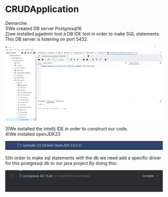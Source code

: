 # CRUDApplication

Demarche:\
1)We created DB server Postgresql16\
2)we installed  pgadmin tool a DB IDE tool in order to make SQL statements. This DB server is listening on port 5432.


![img_4.png](img_4.png)

3)We installed the intellij IDE in order to construct our code.\
4)We installed openJDK23 

![img_5.png](img_5.png)

5)In order to make sql statements with the db we need add a specific driver for this postgresql db to our java project.By doing this:

![img_7.png](img_7.png)


